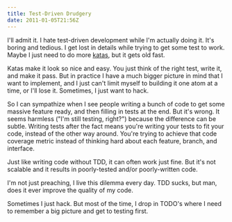 ```yaml
---
title: Test-Driven Drudgery
date: 2011-01-05T21:56Z
---
```

I'll admit it. I hate test-driven development while I'm actually doing it. It's boring and tedious. I get lost in details while trying to get some test to work. Maybe I just need to do more [katas][], but it gets old fast.

Katas make it look so nice and easy. You just think of the right test, write it, and make it pass. But in practice I have a much bigger picture in mind that I want to implement, and I just can't limit myself to building it one atom at a time, or I'll lose it. Sometimes, I just want to hack.

So I can sympathize when I see people writing a bunch of code to get some massive feature ready, and then filling in tests at the end. But it's wrong. It seems harmless ("I'm still testing, right?") because the difference can be subtle. Writing tests after the fact means you're writing your tests to fit your code, instead of the other way around. You're trying to achieve that code coverage metric instead of thinking hard about each feature, branch, and interface.

Just like writing code without TDD, it can often work just fine. But it's not scalable and it results in poorly-tested and/or poorly-written code.

I'm not just preaching, I live this dilemma every day. TDD sucks, but man, does it ever improve the quality of my code.

Sometimes I just hack. But most of the time, I drop in TODO's where I need to remember a big picture and get to testing first.

[katas]: http://thecleancoder.blogspot.com/2010/10/craftsman-62-dark-path.html
